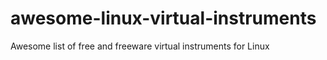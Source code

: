 # awesome-linux-virtual-instruments
Awesome list of free and freeware virtual instruments for Linux
